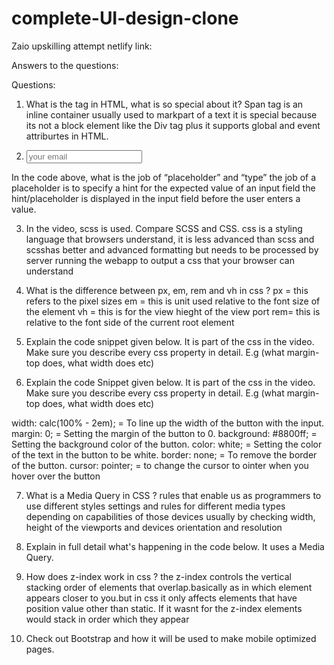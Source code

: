 # complete-UI-design-clone
Zaio upskilling attempt
netlify link:

Answers to the questions:

Questions:
1. What is the <span/> tag in HTML, what is so special about it?
Span tag is an inline container usually used to markpart of a text it is special 
because its not a block element like the Div tag plus it supports 
global and event attriburtes in HTML.

2. <input type="text" name="email" id="email" placeholder="your email">
In the code above, what is the job of “placeholder” and “type”
the job of a placeholder is to specify a hint for the expected value of an input field
the hint/placeholder is displayed in the input field before the user enters a value.

3. In the video, scss is used. Compare SCSS and CSS.
css is a styling language that browsers understand, it is less advanced than scss and
 scsshas better and advanced formatting but needs to be processed by server running the webapp to output a css that your browser can understand 

4. What is the difference between px, em, rem and vh in css ?
px = this refers to the pixel sizes
em = this is unit used relative to the font size of the element
vh = this is for the view hieght of the view port
rem= this is relative to the font side of the current root element

5. Explain the code snippet given below. It is part of the css in the video. Make sure you
describe every css property in detail. E.g (what margin-top does, what width does etc)

6. Explain the code Snippet given below. It is part of the css in the video. Make sure you
describe every css property in detail. E.g (what margin-top does, what width does etc)

width: calc(100% - 2em); = To line up the width of the button with the input. 
margin: 0; = Setting the margin of the button to 0. 
background: #8800ff; = Setting the background color of the button.
color: white; = Setting the color of the text in the button to be white.
border: none; = To remove the border of the button.
cursor: pointer; = to change the cursor to ointer when you hover over the button

7. What is a Media Query in CSS ?
rules that enable us as programmers to use different styles settings and rules for different media types
depending on capabilities of those devices usually by checking width, height of the viewports 
and devices orientation and resolution   

8. Explain in full detail what's happening in the code below. It uses a Media Query.

9. How does z-index work in css ?
the z-index controls the vertical stacking order of elements that overlap.basically as in which element
appears closer to you.but in css it only affects elements that have position value other than static.
If it wasnt for the z-index elements would stack in order which they appear 

10. Check out Bootstrap and how it will be used to make mobile optimized pages.
